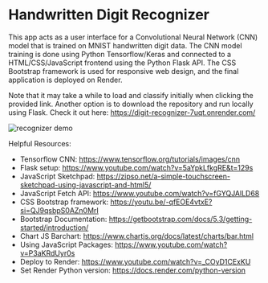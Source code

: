 # Handwritten Digit Recognizer

This app acts as a user interface for a Convolutional Neural Network (CNN) model that is trained on MNIST handwritten digit data. The CNN model training is done using Python Tensorflow/Keras and connected to a HTML/CSS/JavaScript frontend using the Python Flask API. The CSS Bootstrap framework is used for responsive web design, and the final application is deployed on Render.

Note that it may take a while to load and classify initially when clicking the provided link. Another option is to download the repository and run locally using Flask.
Check it out here: https://digit-recognizer-7uqt.onrender.com/

![recognizer demo](https://github.com/user-attachments/assets/7164100b-9f65-43b9-9a1c-1c8a238291d7)

Helpful Resources:
- Tensorflow CNN: https://www.tensorflow.org/tutorials/images/cnn
- Flask setup: https://www.youtube.com/watch?v=5aYpkLfkgRE&t=129s
- JavaScript Sketchpad: https://zipso.net/a-simple-touchscreen-sketchpad-using-javascript-and-html5/
- JavaScript Fetch API: https://www.youtube.com/watch?v=fGYQJAlLD68
- CSS Bootstrap framework: https://youtu.be/-qfEOE4vtxE?si=QJ9qsbpS0AZn0MrI
- Bootstrap Documentation: https://getbootstrap.com/docs/5.3/getting-started/introduction/
- Chart JS Barchart: https://www.chartjs.org/docs/latest/charts/bar.html
- Using JavaScript Packages: https://www.youtube.com/watch?v=P3aKRdUyr0s
- Deploy to Render: https://www.youtube.com/watch?v=_COyD1CExKU
- Set Render Python version: https://docs.render.com/python-version
